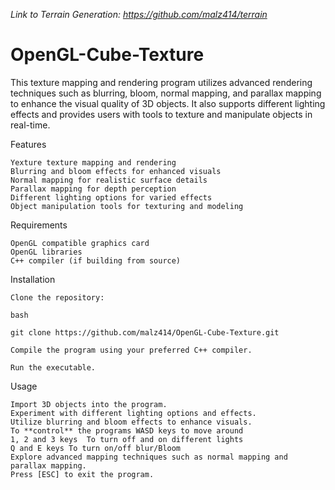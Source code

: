 _Link to Terrain Generation: https://github.com/malz414/terrain_
# OpenGL-Cube-Texture

This texture mapping and rendering program utilizes advanced rendering techniques such as blurring, bloom, normal mapping, and parallax mapping to enhance the visual quality of 3D objects. It also supports different lighting effects and provides users with tools to texture and manipulate objects in real-time.

Features

    Yexture texture mapping and rendering
    Blurring and bloom effects for enhanced visuals
    Normal mapping for realistic surface details
    Parallax mapping for depth perception
    Different lighting options for varied effects
    Object manipulation tools for texturing and modeling

Requirements

    OpenGL compatible graphics card
    OpenGL libraries
    C++ compiler (if building from source)

Installation

    Clone the repository:

    bash

    git clone https://github.com/malz414/OpenGL-Cube-Texture.git

    Compile the program using your preferred C++ compiler.

    Run the executable.

Usage

    Import 3D objects into the program.
    Experiment with different lighting options and effects.
    Utilize blurring and bloom effects to enhance visuals.
    To **control** the programs WASD keys to move around 
    1, 2 and 3 keys  To turn off and on different lights  
    Q and E keys To turn on/off blur/Bloom
    Explore advanced mapping techniques such as normal mapping and parallax mapping.
    Press [ESC] to exit the program.




